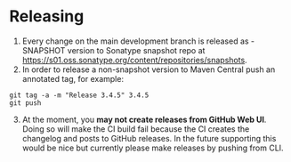 # Releasing

1. Every change on the main development branch is released as -SNAPSHOT version
to Sonatype snapshot repo at https://s01.oss.sonatype.org/content/repositories/snapshots.
2. In order to release a non-snapshot version to Maven Central push an annotated tag, for example:
```
git tag -a -m "Release 3.4.5" 3.4.5
git push
```
3. At the moment, you **may not create releases from GitHub Web UI**.
Doing so will make the CI build fail because the CI creates the changelog and posts to GitHub releases.
In the future supporting this would be nice but currently please make releases by pushing from CLI.